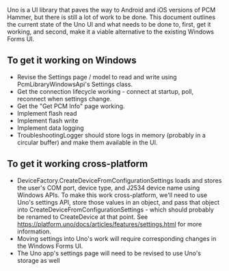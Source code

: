 Uno is a UI library that paves the way to Android and iOS versions of PCM Hammer, but there is still a lot
of work to be done. This document outlines the current state of the Uno UI and what needs to be done to,
first, get it working, and second, make it a viable alternative to the existing Windows Forms UI.

## To get it working on Windows

* Revise the Settings page / model to read and write using PcmLibraryWindowsApi's Settings class.
* Get the connection lifecycle working - connect at startup, poll, reconnect when settings change.
* Get the "Get PCM Info" page working.
* Implement flash read 
* Implement flash write 
* Implement data logging 
* TroubleshootingLogger should store logs in memory (probably in a circular buffer) and make them available
in the UI. 

## To get it working cross-platform

* DeviceFactory.CreateDeviceFromConfigurationSettings loads and stores the user's COM port, device type, and
J2534 device name using Windows APIs. To make this work cross-platform, we'll need to use Uno's settings API,
store those values in an object, and pass that object into CreateDeviceFromConfigurationSettings - which
should probably be renamed to CreateDevice at that point.
See https://platform.uno/docs/articles/features/settings.html for more information.
* Moving settings into Uno's work will require corresponding changes in the Windows Forms UI.
* The Uno app's settings page will need to be revised to use Uno's storage as well

